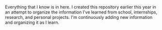 Everything that I know is in here. I created this repository earlier this year in an attempt to organize the information I've learned from school, internships, research, and personal projects. I'm continuously adding new information and organizing it as I learn.

